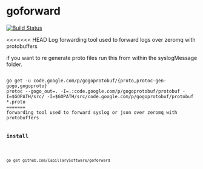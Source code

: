goforward
=========
[![Build Status](https://travis-ci.org/CapillarySoftware/goforward.svg?branch=master)](https://travis-ci.org/CapillarySoftware/goforward)

<<<<<<< HEAD
Log forwarding tool used to forward logs over zeromq with protobuffers

if you want to re generate proto files run this from within the syslogMessage folder.
<pre>
<code>
go get -u code.google.com/p/gogoprotobuf/{proto,protoc-gen-gogo,gogoproto}
protoc --gogo_out=. -I=.:code.google.com/p/gogoprotobuf/protobuf -I=$GOPATH/src/ -I=$GOPATH/src/code.google.com/p/gogoprotobuf/protobuf *.proto
=======
forwarding tool used to forward syslog or json over zeromq with protobuffers

<h3>install</h3>
<pre>
<code>
go get github.com/CapillarySoftware/goforward
</code>
</pre>
